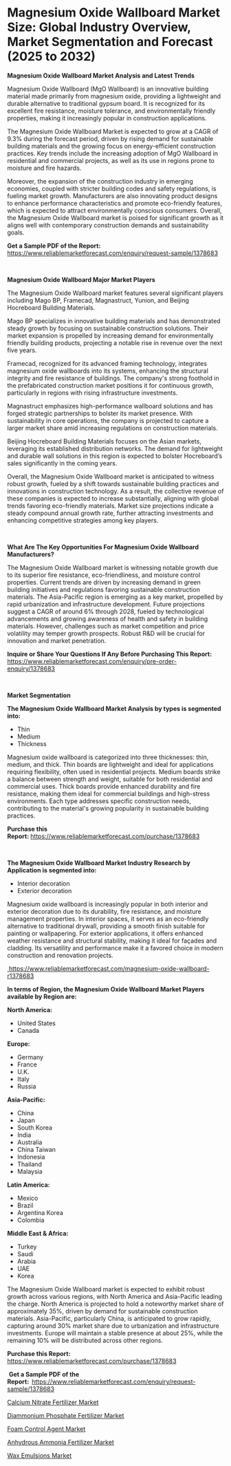 <p><h1>Magnesium Oxide Wallboard Market Size: Global Industry Overview, Market Segmentation and Forecast (2025 to 2032)</h1></p><p><strong>Magnesium Oxide Wallboard Market Analysis and Latest Trends</strong></p>
<p><p>Magnesium Oxide Wallboard (MgO Wallboard) is an innovative building material made primarily from magnesium oxide, providing a lightweight and durable alternative to traditional gypsum board. It is recognized for its excellent fire resistance, moisture tolerance, and environmentally friendly properties, making it increasingly popular in construction applications. </p><p>The Magnesium Oxide Wallboard Market is expected to grow at a CAGR of 9.3% during the forecast period, driven by rising demand for sustainable building materials and the growing focus on energy-efficient construction practices. Key trends include the increasing adoption of MgO Wallboard in residential and commercial projects, as well as its use in regions prone to moisture and fire hazards. </p><p>Moreover, the expansion of the construction industry in emerging economies, coupled with stricter building codes and safety regulations, is fueling market growth. Manufacturers are also innovating product designs to enhance performance characteristics and promote eco-friendly features, which is expected to attract environmentally conscious consumers. Overall, the Magnesium Oxide Wallboard market is poised for significant growth as it aligns well with contemporary construction demands and sustainability goals.</p></p>
<p><strong>Get a Sample PDF of the Report:&nbsp;</strong> <a href="https://www.reliablemarketforecast.com/enquiry/request-sample/1378683?utm_campaign=1893&utm_medium=2&utm_source=Github&utm_content=ia&utm_term=31032025&utm_id=magnesium-oxide-wallboard">https://www.reliablemarketforecast.com/enquiry/request-sample/1378683</a></p>
<p>&nbsp;</p>
<p><strong>Magnesium Oxide Wallboard Major Market Players</strong></p>
<p><p>The Magnesium Oxide Wallboard market features several significant players including Mago BP, Framecad, Magnastruct, Yunion, and Beijing Hocreboard Building Materials. </p><p>Mago BP specializes in innovative building materials and has demonstrated steady growth by focusing on sustainable construction solutions. Their market expansion is propelled by increasing demand for environmentally friendly building products, projecting a notable rise in revenue over the next five years.</p><p>Framecad, recognized for its advanced framing technology, integrates magnesium oxide wallboards into its systems, enhancing the structural integrity and fire resistance of buildings. The company's strong foothold in the prefabricated construction market positions it for continuous growth, particularly in regions with rising infrastructure investments.</p><p>Magnastruct emphasizes high-performance wallboard solutions and has forged strategic partnerships to bolster its market presence. With sustainability in core operations, the company is projected to capture a larger market share amid increasing regulations on construction materials.</p><p>Beijing Hocreboard Building Materials focuses on the Asian markets, leveraging its established distribution networks. The demand for lightweight and durable wall solutions in this region is expected to bolster Hocreboard’s sales significantly in the coming years.</p><p>Overall, the Magnesium Oxide Wallboard market is anticipated to witness robust growth, fueled by a shift towards sustainable building practices and innovations in construction technology. As a result, the collective revenue of these companies is expected to increase substantially, aligning with global trends favoring eco-friendly materials. Market size projections indicate a steady compound annual growth rate, further attracting investments and enhancing competitive strategies among key players.</p></p>
<p>&nbsp;</p>
<p><strong>What Are The Key Opportunities For Magnesium Oxide Wallboard Manufacturers?</strong></p>
<p><p>The Magnesium Oxide Wallboard market is witnessing notable growth due to its superior fire resistance, eco-friendliness, and moisture control properties. Current trends are driven by increasing demand in green building initiatives and regulations favoring sustainable construction materials. The Asia-Pacific region is emerging as a key market, propelled by rapid urbanization and infrastructure development. Future projections suggest a CAGR of around 6% through 2028, fueled by technological advancements and growing awareness of health and safety in building materials. However, challenges such as market competition and price volatility may temper growth prospects. Robust R&D will be crucial for innovation and market penetration.</p></p>
<p><strong>Inquire or Share Your Questions If Any Before Purchasing This Report:</strong> <a href="https://www.reliablemarketforecast.com/enquiry/pre-order-enquiry/1378683?utm_campaign=1893&utm_medium=2&utm_source=Github&utm_content=ia&utm_term=31032025&utm_id=magnesium-oxide-wallboard">https://www.reliablemarketforecast.com/enquiry/pre-order-enquiry/1378683</a></p>
<p>&nbsp;</p>
<p><strong>Market Segmentation</strong></p>
<p><strong>The Magnesium Oxide Wallboard Market Analysis by types is segmented into:</strong></p>
<p><ul><li>Thin</li><li>Medium</li><li>Thickness</li></ul></p>
<p><p>Magnesium oxide wallboard is categorized into three thicknesses: thin, medium, and thick. Thin boards are lightweight and ideal for applications requiring flexibility, often used in residential projects. Medium boards strike a balance between strength and weight, suitable for both residential and commercial uses. Thick boards provide enhanced durability and fire resistance, making them ideal for commercial buildings and high-stress environments. Each type addresses specific construction needs, contributing to the material's growing popularity in sustainable building practices.</p></p>
<p><strong>Purchase this Report:&nbsp;</strong><a href="https://www.reliablemarketforecast.com/purchase/1378683?utm_campaign=1893&utm_medium=2&utm_source=Github&utm_content=ia&utm_term=31032025&utm_id=magnesium-oxide-wallboard">https://www.reliablemarketforecast.com/purchase/1378683</a></p>
<p>&nbsp;</p>
<p><strong>The Magnesium Oxide Wallboard Market Industry Research by Application is segmented into:</strong></p>
<p><ul><li>Interior decoration</li><li>Exterior decoration</li></ul></p>
<p><p>Magnesium oxide wallboard is increasingly popular in both interior and exterior decoration due to its durability, fire resistance, and moisture management properties. In interior spaces, it serves as an eco-friendly alternative to traditional drywall, providing a smooth finish suitable for painting or wallpapering. For exterior applications, it offers enhanced weather resistance and structural stability, making it ideal for façades and cladding. Its versatility and performance make it a favored choice in modern construction and renovation projects.</p></p>
<p><a href="https://www.reliablemarketforecast.com/magnesium-oxide-wallboard-r1378683?utm_campaign=1893&utm_medium=2&utm_source=Github&utm_content=ia&utm_term=31032025&utm_id=magnesium-oxide-wallboard">&nbsp;https://www.reliablemarketforecast.com/magnesium-oxide-wallboard-r1378683</a></p>
<p><strong>In terms of Region, the Magnesium Oxide Wallboard Market Players available by Region are:</strong></p>
<p>
    <p> <strong> North America: </strong>
        <ul>
            <li>United States</li>
            <li>Canada</li>
        </ul>
        </p> 
    <p> <strong> Europe: </strong>
        <ul>
            <li>Germany</li>
            <li>France</li>
            <li>U.K.</li>
            <li>Italy</li>
            <li>Russia</li>
        </ul>
        </p> 
    <p> <strong> Asia-Pacific: </strong>
        <ul>
            <li>China</li>
            <li>Japan</li>
            <li>South Korea</li>
            <li>India</li>
            <li>Australia</li>
            <li>China Taiwan</li>
            <li>Indonesia</li>
            <li>Thailand</li>
            <li>Malaysia</li>
        </ul>
        </p> 
    <p> <strong> Latin America: </strong>
        <ul>
            <li>Mexico</li>
            <li>Brazil</li>
            <li>Argentina Korea</li>
            <li>Colombia</li>
        </ul>
        </p> 
    <p> <strong> Middle East & Africa: </strong>
        <ul>
            <li>Turkey</li>
            <li>Saudi</li>
            <li>Arabia</li>
            <li>UAE</li>
            <li>Korea</li>
        </ul>
    </p>
    </p>
<p><p>The Magnesium Oxide Wallboard market is expected to exhibit robust growth across various regions, with North America and Asia-Pacific leading the charge. North America is projected to hold a noteworthy market share of approximately 35%, driven by demand for sustainable construction materials. Asia-Pacific, particularly China, is anticipated to grow rapidly, capturing around 30% market share due to urbanization and infrastructure investments. Europe will maintain a stable presence at about 25%, while the remaining 10% will be distributed across other regions.</p></p>
<p><strong>Purchase this Report: </strong><a href="https://www.reliablemarketforecast.com/purchase/1378683?utm_campaign=1893&utm_medium=2&utm_source=Github&utm_content=ia&utm_term=31032025&utm_id=magnesium-oxide-wallboard">https://www.reliablemarketforecast.com/purchase/1378683</a></p>
<p>&nbsp;<strong>Get a Sample PDF of the Report:&nbsp;&nbsp;</strong><a href="https://www.reliablemarketforecast.com/enquiry/request-sample/1378683?utm_campaign=1893&utm_medium=2&utm_source=Github&utm_content=ia&utm_term=31032025&utm_id=magnesium-oxide-wallboard">https://www.reliablemarketforecast.com/enquiry/request-sample/1378683</a></p>
<p><strong></strong></p>
<p><p><a href="https://github.com/tyreinhssan/Market-Research-Report-List-1/blob/main/calcium-nitrate-fertilizer-market.md?utm_campaign=1893&utm_medium=2&utm_source=Github&utm_content=ia&utm_term=31032025&utm_id=magnesium-oxide-wallboard">Calcium Nitrate Fertilizer Market</a></p><p><a href="https://github.com/hiwatchucuy/Market-Research-Report-List-1/blob/main/diammonium-phosphate-fertilizer-market.md?utm_campaign=1893&utm_medium=2&utm_source=Github&utm_content=ia&utm_term=31032025&utm_id=magnesium-oxide-wallboard">Diammonium Phosphate Fertilizer Market</a></p><p><a href="https://github.com/aertsfecto0h/Market-Research-Report-List-1/blob/main/foam-control-agent-market.md?utm_campaign=1893&utm_medium=2&utm_source=Github&utm_content=ia&utm_term=31032025&utm_id=magnesium-oxide-wallboard">Foam Control Agent Market</a></p><p><a href="https://github.com/barlevsebako/Market-Research-Report-List-1/blob/main/anhydrous-ammonia-fertilizer-market.md?utm_campaign=1893&utm_medium=2&utm_source=Github&utm_content=ia&utm_term=31032025&utm_id=magnesium-oxide-wallboard">Anhydrous Ammonia Fertilizer Market</a></p><p><a href="https://github.com/luerabollevc/Market-Research-Report-List-1/blob/main/wax-emulsions-market.md?utm_campaign=1893&utm_medium=2&utm_source=Github&utm_content=ia&utm_term=31032025&utm_id=magnesium-oxide-wallboard">Wax Emulsions Market</a></p></p>